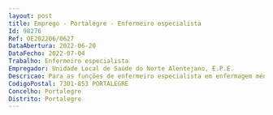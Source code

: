 ```yaml
--- 
layout: post
title: Emprego - Portalegre - Enfermeiro especialista
Id: 98276
Ref: OE202206/0627
DataAbertura: 2022-06-20
DataFecho: 2022-07-04
Trabalho: Enfermeiro especialista
Empregador: Unidade Local de Saúde do Norte Alentejano, E.P.E.
Descricao: Para as funções de enfermeiro especialista em enfermagem médico cirurgica, para exercer funções na ULSNA, EPE.
CodigoPostal: 7301-853 PORTALEGRE
Concelho: Portalegre
Distrito: Portalegre
--- 
```

